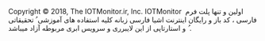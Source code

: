 Copyright :copyright: 2018, The IOTMonitor.ir, Inc.
IOTMonitor  اولین و تنها پلت فرم فارسی ، کد باز و رایگان اینترنت اشیا فارسی زبانه
کلیه استفاده های آموزشی ُ تحقیقاتی ُ و استارتاپی از این لایبرری و سرویس ابری مربوطه آزاد میباشد . 